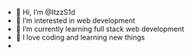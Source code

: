 - 👋 Hi, I’m @ItzzS1d
- 👀 I’m interested in web development 
- 🌱 I’m currently learning full stack web development 
- 💞️ I love coding and learning new things 
- 
  


